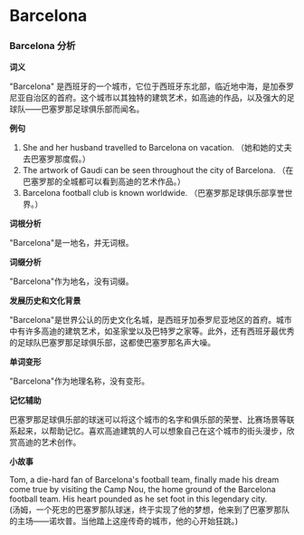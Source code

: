 # Barcelona

### Barcelona 分析

  

**词义**

  

"Barcelona" 是西班牙的一个城市，它位于西班牙东北部，临近地中海，是加泰罗尼亚自治区的首府。这个城市以其独特的建筑艺术，如高迪的作品，以及强大的足球队——巴塞罗那足球俱乐部而闻名。

  

**例句**

  

1.  She and her husband travelled to Barcelona on vacation. （她和她的丈夫去巴塞罗那度假。）
2.  The artwork of Gaudi can be seen throughout the city of Barcelona. （在巴塞罗那的全城都可以看到高迪的艺术作品。）
3.  Barcelona football club is known worldwide. （巴塞罗那足球俱乐部享誉世界。）

  

**词根分析**

  

"Barcelona"是一地名，并无词根。

  

**词缀分析**

  

"Barcelona"作为地名，没有词缀。

  

**发展历史和文化背景**

  

"Barcelona"是世界公认的历史文化名城，是西班牙加泰罗尼亚地区的首府。城市中有许多高迪的建筑艺术，如圣家堂以及巴特罗之家等。此外，还有西班牙最优秀的足球队巴塞罗那足球俱乐部，这都使巴塞罗那名声大噪。

  

**单词变形**

  

"Barcelona"作为地理名称，没有变形。

  

**记忆辅助**

  

巴塞罗那足球俱乐部的球迷可以将这个城市的名字和俱乐部的荣誉、比赛场景等联系起来，以帮助记忆。喜欢高迪建筑的人可以想象自己在这个城市的街头漫步，欣赏高迪的艺术创作。

  

**小故事**

  

Tom, a die-hard fan of Barcelona's football team, finally made his dream come true by visiting the Camp Nou, the home ground of the Barcelona football team. His heart pounded as he set foot in this legendary city.  
(汤姆，一个死忠的巴塞罗那队球迷，终于实现了他的梦想，他来到了巴塞罗那队的主场——诺坎普。当他踏上这座传奇的城市，他的心开始狂跳。)
